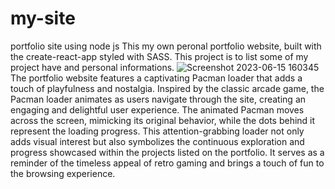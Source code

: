 # my-site
portfolio site using node js
This my own peronal portfolio website, built with the create-react-app styled with SASS. This project is to list some of my project have and personal informations.
![Screenshot 2023-06-15 160345](https://github.com/stan0047/my-site/assets/97254012/620c0cd3-ba1f-4017-8443-d87f66cdd815)
The portfolio website features a captivating Pacman loader that adds a touch of playfulness and nostalgia. Inspired by the classic arcade game, the Pacman loader animates as users navigate through the site, creating an engaging and delightful user experience. The animated Pacman moves across the screen, mimicking its original behavior, while the dots behind it represent the loading progress. This attention-grabbing loader not only adds visual interest but also symbolizes the continuous exploration and progress showcased within the projects listed on the portfolio. It serves as a reminder of the timeless appeal of retro gaming and brings a touch of fun to the browsing experience.

